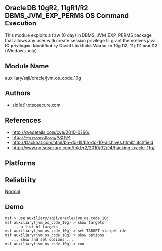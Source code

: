 ## Oracle DB 10gR2, 11gR1/R2 DBMS_JVM_EXP_PERMS OS Command Execution

This module exploits a flaw (0 day) in DBMS_JVM_EXP_PERMS 
package that allows any user with create session privilege 
to grant themselves java IO privileges. Identified by David 
Litchfield. Works on 10g R2, 11g R1 and R2 (Windows only)


## Module Name
auxiliary/sqli/oracle/jvm_os_code_10g

## Authors
* sid[at]notsosecure.com


## References
* http://cvedetails.com/cve/2010-0866/
* http://www.osvdb.org/62184
* http://blackhat.com/html/bh-dc-10/bh-dc-10-archives.html#Litchfield
* http://www.notsosecure.com/folder2/2010/02/04/hacking-oracle-11g/




## Platforms


## Reliability
[Normal](https://github.com/rapid7/metasploit-framework/wiki/Exploit-Ranking)

## Demo

```
msf > use auxiliary/sqli/oracle/jvm_os_code_10g
msf auxiliary(jvm_os_code_10g) > show targets
   ... a list of targets ...
msf auxiliary(jvm_os_code_10g) > set TARGET <target-id>
msf auxiliary(jvm_os_code_10g) > show options
   ... show and set options ...
msf auxiliary(jvm_os_code_10g) > run
```
    
    